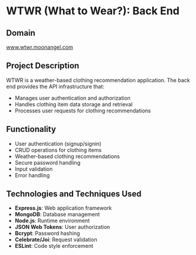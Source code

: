 # WTWR (What to Wear?): Back End

## Domain

www.wtwr.moonangel.com

## Project Description

WTWR is a weather-based clothing recommendation application. The back end provides the API infrastructure that:

- Manages user authentication and authorization
- Handles clothing item data storage and retrieval
- Processes user requests for clothing recommendations

## Functionality

- User authentication (signup/signin)
- CRUD operations for clothing items
- Weather-based clothing recommendations
- Secure password handling
- Input validation
- Error handling

## Technologies and Techniques Used

- **Express.js**: Web application framework
- **MongoDB**: Database management
- **Node.js**: Runtime environment
- **JSON Web Tokens**: User authorization
- **Bcrypt**: Password hashing
- **Celebrate/Joi**: Request validation
- **ESLint**: Code style enforcement
